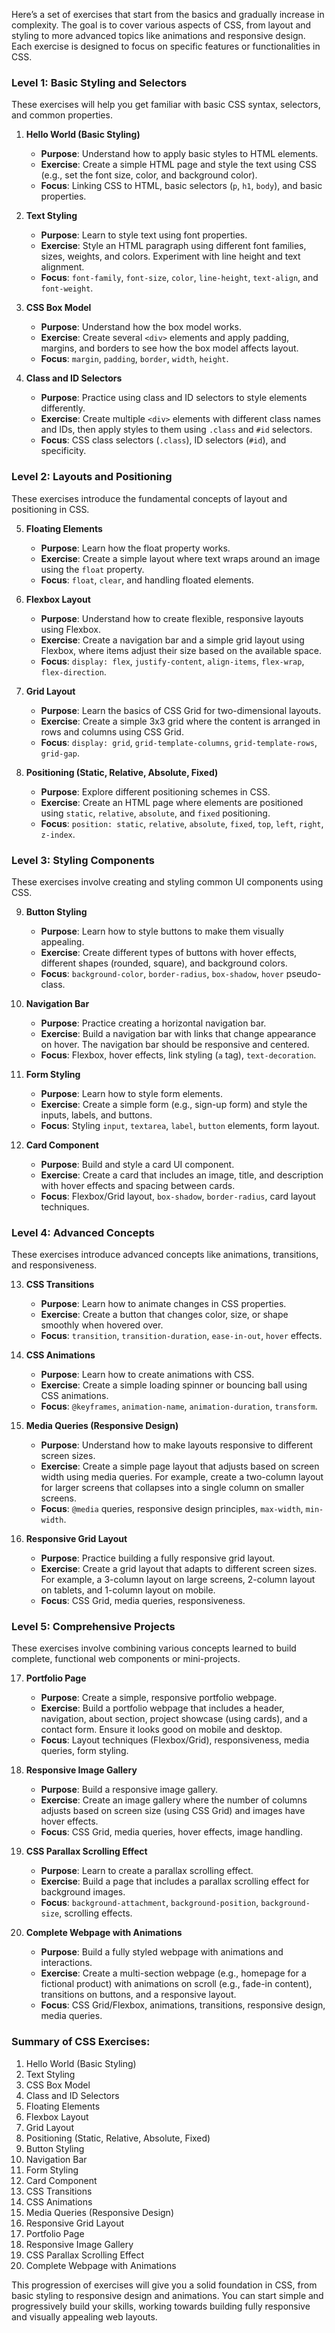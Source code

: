 Here’s a set of exercises that start from the basics and gradually increase in complexity. The goal is to cover various aspects of CSS, from layout and styling to more advanced topics like animations and responsive design. Each exercise is designed to focus on specific features or functionalities in CSS.

### Level 1: Basic Styling and Selectors
These exercises will help you get familiar with basic CSS syntax, selectors, and common properties.

1. **Hello World (Basic Styling)**
   - **Purpose**: Understand how to apply basic styles to HTML elements.
   - **Exercise**: Create a simple HTML page and style the text using CSS (e.g., set the font size, color, and background color).
   - **Focus**: Linking CSS to HTML, basic selectors (`p`, `h1`, `body`), and basic properties.

2. **Text Styling**
   - **Purpose**: Learn to style text using font properties.
   - **Exercise**: Style an HTML paragraph using different font families, sizes, weights, and colors. Experiment with line height and text alignment.
   - **Focus**: `font-family`, `font-size`, `color`, `line-height`, `text-align`, and `font-weight`.

3. **CSS Box Model**
   - **Purpose**: Understand how the box model works.
   - **Exercise**: Create several `<div>` elements and apply padding, margins, and borders to see how the box model affects layout.
   - **Focus**: `margin`, `padding`, `border`, `width`, `height`.

4. **Class and ID Selectors**
   - **Purpose**: Practice using class and ID selectors to style elements differently.
   - **Exercise**: Create multiple `<div>` elements with different class names and IDs, then apply styles to them using `.class` and `#id` selectors.
   - **Focus**: CSS class selectors (`.class`), ID selectors (`#id`), and specificity.

### Level 2: Layouts and Positioning
These exercises introduce the fundamental concepts of layout and positioning in CSS.

5. **Floating Elements**
   - **Purpose**: Learn how the float property works.
   - **Exercise**: Create a simple layout where text wraps around an image using the `float` property.
   - **Focus**: `float`, `clear`, and handling floated elements.

6. **Flexbox Layout**
   - **Purpose**: Understand how to create flexible, responsive layouts using Flexbox.
   - **Exercise**: Create a navigation bar and a simple grid layout using Flexbox, where items adjust their size based on the available space.
   - **Focus**: `display: flex`, `justify-content`, `align-items`, `flex-wrap`, `flex-direction`.

7. **Grid Layout**
   - **Purpose**: Learn the basics of CSS Grid for two-dimensional layouts.
   - **Exercise**: Create a simple 3x3 grid where the content is arranged in rows and columns using CSS Grid.
   - **Focus**: `display: grid`, `grid-template-columns`, `grid-template-rows`, `grid-gap`.

8. **Positioning (Static, Relative, Absolute, Fixed)**
   - **Purpose**: Explore different positioning schemes in CSS.
   - **Exercise**: Create an HTML page where elements are positioned using `static`, `relative`, `absolute`, and `fixed` positioning.
   - **Focus**: `position: static`, `relative`, `absolute`, `fixed`, `top`, `left`, `right`, `z-index`.

### Level 3: Styling Components
These exercises involve creating and styling common UI components using CSS.

9. **Button Styling**
   - **Purpose**: Learn how to style buttons to make them visually appealing.
   - **Exercise**: Create different types of buttons with hover effects, different shapes (rounded, square), and background colors.
   - **Focus**: `background-color`, `border-radius`, `box-shadow`, `hover` pseudo-class.

10. **Navigation Bar**
    - **Purpose**: Practice creating a horizontal navigation bar.
    - **Exercise**: Build a navigation bar with links that change appearance on hover. The navigation bar should be responsive and centered.
    - **Focus**: Flexbox, hover effects, link styling (`a` tag), `text-decoration`.

11. **Form Styling**
    - **Purpose**: Learn how to style form elements.
    - **Exercise**: Create a simple form (e.g., sign-up form) and style the inputs, labels, and buttons.
    - **Focus**: Styling `input`, `textarea`, `label`, `button` elements, form layout.

12. **Card Component**
    - **Purpose**: Build and style a card UI component.
    - **Exercise**: Create a card that includes an image, title, and description with hover effects and spacing between cards.
    - **Focus**: Flexbox/Grid layout, `box-shadow`, `border-radius`, card layout techniques.

### Level 4: Advanced Concepts
These exercises introduce advanced concepts like animations, transitions, and responsiveness.

13. **CSS Transitions**
    - **Purpose**: Learn how to animate changes in CSS properties.
    - **Exercise**: Create a button that changes color, size, or shape smoothly when hovered over.
    - **Focus**: `transition`, `transition-duration`, `ease-in-out`, `hover` effects.

14. **CSS Animations**
    - **Purpose**: Learn how to create animations with CSS.
    - **Exercise**: Create a simple loading spinner or bouncing ball using CSS animations.
    - **Focus**: `@keyframes`, `animation-name`, `animation-duration`, `transform`.

15. **Media Queries (Responsive Design)**
    - **Purpose**: Understand how to make layouts responsive to different screen sizes.
    - **Exercise**: Create a simple page layout that adjusts based on screen width using media queries. For example, create a two-column layout for larger screens that collapses into a single column on smaller screens.
    - **Focus**: `@media` queries, responsive design principles, `max-width`, `min-width`.

16. **Responsive Grid Layout**
    - **Purpose**: Practice building a fully responsive grid layout.
    - **Exercise**: Create a grid layout that adapts to different screen sizes. For example, a 3-column layout on large screens, 2-column layout on tablets, and 1-column layout on mobile.
    - **Focus**: CSS Grid, media queries, responsiveness.

### Level 5: Comprehensive Projects
These exercises involve combining various concepts learned to build complete, functional web components or mini-projects.

17. **Portfolio Page**
    - **Purpose**: Create a simple, responsive portfolio webpage.
    - **Exercise**: Build a portfolio webpage that includes a header, navigation, about section, project showcase (using cards), and a contact form. Ensure it looks good on mobile and desktop.
    - **Focus**: Layout techniques (Flexbox/Grid), responsiveness, media queries, form styling.

18. **Responsive Image Gallery**
    - **Purpose**: Build a responsive image gallery.
    - **Exercise**: Create an image gallery where the number of columns adjusts based on screen size (using CSS Grid) and images have hover effects.
    - **Focus**: CSS Grid, media queries, hover effects, image handling.

19. **CSS Parallax Scrolling Effect**
    - **Purpose**: Learn to create a parallax scrolling effect.
    - **Exercise**: Build a page that includes a parallax scrolling effect for background images.
    - **Focus**: `background-attachment`, `background-position`, `background-size`, scrolling effects.

20. **Complete Webpage with Animations**
    - **Purpose**: Build a fully styled webpage with animations and interactions.
    - **Exercise**: Create a multi-section webpage (e.g., homepage for a fictional product) with animations on scroll (e.g., fade-in content), transitions on buttons, and a responsive layout.
    - **Focus**: CSS Grid/Flexbox, animations, transitions, responsive design, media queries.

### Summary of CSS Exercises:
1. Hello World (Basic Styling)
2. Text Styling
3. CSS Box Model
4. Class and ID Selectors
5. Floating Elements
6. Flexbox Layout
7. Grid Layout
8. Positioning (Static, Relative, Absolute, Fixed)
9. Button Styling
10. Navigation Bar
11. Form Styling
12. Card Component
13. CSS Transitions
14. CSS Animations
15. Media Queries (Responsive Design)
16. Responsive Grid Layout
17. Portfolio Page
18. Responsive Image Gallery
19. CSS Parallax Scrolling Effect
20. Complete Webpage with Animations

This progression of exercises will give you a solid foundation in CSS, from basic styling to responsive design and animations. You can start simple and progressively build your skills, working towards building fully responsive and visually appealing web layouts.
